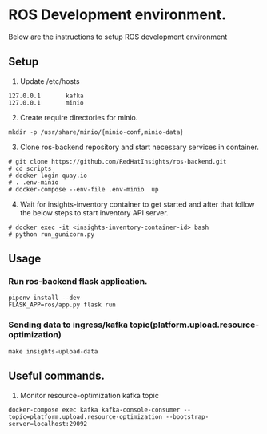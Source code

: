 # ROS Development environment.
Below are the instructions to setup ROS development environment

## Setup

1. Update /etc/hosts

```
127.0.0.1       kafka
127.0.0.1       minio
```
2. Create require directories for minio.
```
mkdir -p /usr/share/minio/{minio-conf,minio-data}
```

3. Clone ros-backend repository and start necessary services in container.
```
# git clone https://github.com/RedHatInsights/ros-backend.git
# cd scripts
# docker login quay.io
# . .env-minio
# docker-compose --env-file .env-minio  up
```

4) Wait for insights-inventory container to get started and after that follow the below steps to start inventory API server.
```
# docker exec -it <insights-inventory-container-id> bash
# python run_gunicorn.py
```

## Usage

### Run ros-backend flask application.

```
pipenv install --dev
FLASK_APP=ros/app.py flask run
```

### Sending data to ingress/kafka topic(platform.upload.resource-optimization)
```
make insights-upload-data
```


## Useful commands.

1. Monitor resource-optimization kafka topic
```
docker-compose exec kafka kafka-console-consumer --topic=platform.upload.resource-optimization --bootstrap-server=localhost:29092

```